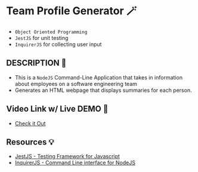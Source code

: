 # Team Profile Generator 🪄
- `Object Oriented Programming`
- `JestJS` for unit testing
- `InquirerJS` for collecting user input

## DESCRIPTION 📓
- This is a `NodeJS` Command-Line Application that takes in information about employees on a software engineering team
- Generates an HTML webpage that displays summaries for each person. 

## Video Link w/ Live DEMO 🎥
* [Check it Out](https://watch.screencastify.com/v/y2OiWuoKHYUr6YnqfO3y)

## Resources 💡
* [JestJS - Testing Framework for Javascript](https://jestjs.io/)
* [InquirerJS - Command Line interface for NodeJS](https://github.com/SBoudrias/Inquirer.js)
